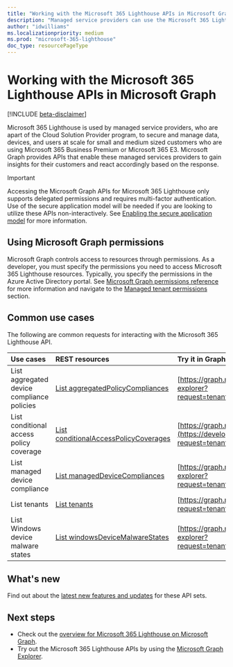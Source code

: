 ```yaml
---
title: "Working with the Microsoft 365 Lighthouse APIs in Microsoft Graph"
description: "Managed service providers can use the Microsoft 365 Lighthouse APIs in Microsoft Graph to manage and secure data, devices, and identities for their customers."
author: "idwilliams"
ms.localizationpriority: medium
ms.prod: "microsoft-365-lighthouse"
doc_type: resourcePageType
---
```


# Working with the Microsoft 365 Lighthouse APIs in Microsoft Graph

[!INCLUDE [beta-disclaimer](../../includes/beta-disclaimer.md)]

Microsoft 365 Lighthouse is used by managed service providers, who are apart of the Cloud Solution Provider program, to secure and manage data, devices, and users at scale for small and medium sized customers who are using Microsoft 365 Business Premium or Microsoft 365 E3. Microsoft Graph provides APIs that enable these managed services providers to gain insights for their customers and react accordingly based on the response.

> [!IMPORTANT]
> Accessing the Microsoft Graph APIs for Microsoft 365 Lighthouse only supports delegated permissions and requires multi-factor authentication. Use of the secure application model will be needed if you are looking to utilize these APIs non-interactively. See [Enabling the secure application model](/graph/auth-cloudsolutionprovider) for more information.

## Using Microsoft Graph permissions

Microsoft Graph controls access to resources through permissions. As a developer, you must specify the permissions you need to access Microsoft 365 Lighthouse resources. Typically, you specify the permissions in the Azure Active Directory portal. See [Microsoft Graph permissions reference](/graph/permissions-reference) for more information and navigate to the [Managed tenant permissions](/graph/permissions-reference#managed-tenant-permissions) section.

## Common use cases

The following are common requests for interacting with the Microsoft 365 Lighthouse API.

| **Use cases**   | **REST resources** | **Try it in Graph Explorer** |
|:----------------|:-------------------|:-----------------------------|
| List aggregated device compliance policies | [List aggregatedPolicyCompliances](../api/managedtenants-managedtenant-list-aggregatedpolicycompliances.md) | [https://graph.microsoft.com/beta/tenantRelationships/managedTenants/aggregatedPolicyCompliances](https://developer.microsoft.com/graph/graph-explorer?request=tenantRelationships/managedTenants/aggregatedPolicyCompliances&method=GET&version=beta&GraphUrl=https://graph.microsoft.com) |
| List conditional access policy coverage | [List conditionalAccessPolicyCoverages](../api/managedtenants-managedtenant-list-conditionalaccesspolicycoverages.md) | [https://graph.microsoft.com/beta/tenantRelationships/managedTenants/conditionalAccessPolicyCoverages](https://developer.microsoft.com/graph/graph-explorer?request=tenantRelationships/managedTenants/conditionalAccessPolicyCoverages&method=GET&version=beta&GraphUrl=https://graph.microsoft.com) |
| List managed device compliance | [List managedDeviceCompliances](../api/managedtenants-managedtenant-list-manageddevicecompliances.md) | [https://graph.microsoft.com/beta/tenantRelationships/managedTenants/managedDeviceCompliances](https://developer.microsoft.com/graph/graph-explorer?request=tenantRelationships/managedTenants/managedDeviceCompliances&method=GET&version=beta&GraphUrl=https://graph.microsoft.com) |
| List tenants | [List tenants](../api/managedtenants-managedtenant-list-tenants.md) | [https://graph.microsoft.com/beta/tenantRelationships/managedTenants/tenants](https://developer.microsoft.com/graph/graph-explorer?request=tenantRelationships/managedTenants/tenants&method=GET&version=beta&GraphUrl=https://graph.microsoft.com) |
| List Windows device malware states | [List windowsDeviceMalwareStates](../api/managedtenants-managedtenant-list-windowsdevicemalwarestates.md) | [https://graph.microsoft.com/beta/tenantRelationships/managedTenants/windowsDeviceMalwareStates](https://developer.microsoft.com/graph/graph-explorer?request=tenantRelationships/managedTenants/windowsDeviceMalwareStates&method=GET&version=beta&GraphUrl=https://graph.microsoft.com) |

## What's new

Find out about the [latest new features and updates](/graph/whats-new-overview) for these API sets.

## Next steps

- Check out the [overview for Microsoft 365 Lighthouse on Microsoft Graph](/graph/managedtenants-concept-overview).
- Try out the Microsoft 365 Lighthouse APIs by using the [Microsoft Graph Explorer](https://developer.microsoft.com/graph/graph-explorer).
